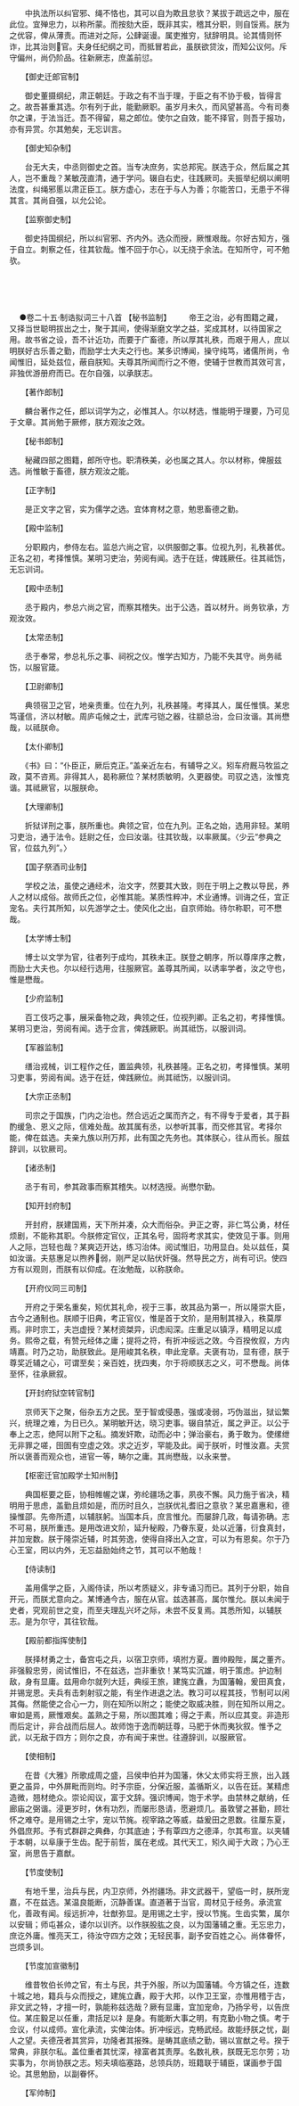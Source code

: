 <!-- { "loadSidebar": true } -->
　　中执法所以纠官邪、绳不恪也，其可以自为欺且怠欤？某拔于疏远之中，服在此位。宜殚忠力，以称所蒙。而按劾大臣，既非其实，稽其分职，则自馁焉。朕为之优容，俾从薄责。而进对之际，公肆诞谩。属吏推穷，狱辞明具。论其情则怀诈，比其治则官。夫身任纪纲之司，而抵冒若此，虽朕欲贷汝，而知公议何。斥守偏州，尚仍阶品。往新厥志，庶盖前愆。

　　【御史迁郎官制】

　　御史董摄纲纪，肃正朝廷。于政之有不当于理，于臣之有不协于极，皆得言之。故吾甚重其选。尔有列于此，能勤厥职。虽岁月未久，而风望甚高。今有司奏尔之课，于法当迁。吾不得留，易之郎位。使尔之自效，能不择官，则吾于报功，亦有异赏。尔其勉矣，无忘训言。

　　【御史知杂制】

　　台无大夫，中丞则御史之首。当专决庶务，实总邦宪。朕选于众，然后属之其人，岂不重哉？某敏茂直清，通于学问。辍自右史，往践厥司。夫振举纪纲以阐明法度，纠绳邪慝以肃正臣工。朕方虚心，志在于与人为善；尔能苦口，无患于不得其言。其尚自强，以允公论。

　　【监察御史制】

　　御史持国纲纪，所以纠官邪、齐内外。选众而授，厥惟艰哉。尔好古知方，强于自立。刺察之任，往其钦哉。惟不回于尔心，以无挠于余法。在知所守，可不勉欤。 
　

　




　

　
●卷二十五·制诰拟词三十八首
【秘书监制】
　　帝王之治，必有图籍之藏，又择当世聪明拔出之士，聚于其间，使得渐磨文学之益，奖成其材，以待国家之用。故书省之设，吾不计近功，而要于广畜德，所以厚其礼秩，而艰于用人，庶以明朕好古乐善之勤，而励学士大夫之行也。某多识博闻，操守纯笃，诸儒所尚，令闻惟旧，延处兹位，蔽自朕知。夫尊其所闻而行之不倦，使辅于世教而其效可言，非独优游册府而已。在尔自强，以承朕志。

　　【著作郎制】

　　麟台著作之任，郎以词学为之，必惟其人。尔以材选，惟能明于理要，乃可见于文章。其尚勉于厥修，朕方观汝之效。

　　【秘书郎制】

　　秘藏四部之图籍，郎所守也。职清秩美，必也属之其人。尔以材称，俾服兹选。尚惟敏于畜德，朕方观汝之能。

　　【正字制】

　　是正文字之官，实为儒学之选。宜体育材之意，勉思畜德之勤。

　　【殿中监制】

　　分职殿内，参侍左右。监总六尚之官，以供服御之事。位视九列，礼秩甚优。正名之初，考择惟慎。某明习吏治，劳阅有闻。选于在廷，俾践厥任。往其祗饬，无忘训词。

　　【殿中丞制】

　　丞于殿内，参总六尚之官，而察其稽失。出于公选，首以材升。尚务钦承，方观汝效。

　　【太常丞制】

　　丞于奉常，参总礼乐之事、祠祝之仪。惟学古知方，乃能不失其守。尚务祗饬，以服官箴。

　　【卫尉卿制】

　　典领宿卫之官，地亲责重。位在九列，礼秩甚隆。考择其人，属任惟慎。某忠笃谨信，济以材敏。周庐屯候之士，武库弓铠之器，往颛总治，佥曰汝谐。其尚懋哉，以祗朕命。

　　【太仆卿制】

　　《书》曰：“仆臣正，厥后克正。”盖亲近左右，有辅导之义。矧车府厩马牧监之政，莫不咨焉。非得其人，曷称厥位？某材质敏明，久更器使。司驭之选，汝惟克谐。其祗厥官，以服朕命。

　　【大理卿制】

　　折狱详刑之事，朕所重也。典领之官，位在九列。正名之始，选用非轻。某明习吏治，通于法令。廷尉之任，佥曰汝谐。往其钦哉，以率厥属。〈少云“参典之官，位兹九列”。〉

　　【国子祭酒司业制】

　　学校之法，虽使之通经术，治文字，然要其大致，则在于明上之教以导民，养人之材以成俗。故师氏之位，必惟其能。某质性粹冲，术业通博。训诲之任，宜正宠名。夫行其所知，以先游学之士。使风化之出，自京师始。待尔称职，可不懋哉。

　　【太学博士制】

　　博士以文学为官，往者列于成均，其秩未正。朕登之朝序，所以尊庠序之教，而励士大夫也。尔以经行选用，往服厥官。盖尊其所闻，以诱率学者，汝之守也，惟是懋哉。

　　【少府监制】

　　百工伎巧之事，展采备物之政，典领之任，位视列卿。正名之初，考择惟慎。某明习吏治，劳阅有闻。选于佥言，俾践厥职。尚其祗饬，以服训词。

　　【军器监制】

　　缮治戎械，训工程作之任，置监典领，礼秩甚隆。正名之初，考择惟慎。某明习吏事，劳阅有闻。选于在廷，俾践厥位。尚其祗饬，以服训词。

　　【大宗正丞制】

　　司宗之于国族，门内之治也。然合远近之属而齐之，有不得专于爱者，其于斟酌缓急、恩义之际，信难处哉。故其属有丞，以参听其事，而交修其官。考择尔能，俾在兹选。夫亲九族以刑万邦，此有国之先务也。其体朕心，往从而长。服兹辞训，以钦厥司。

　　【诸丞制】

　　丞于有司，参其政事而察其稽失。以材选授。尚懋尔勤。

　　【知开封府制】

　　开封府，朕建国焉，天下所并凑，众大而俗杂。尹正之寄，非仁笃公勇，材任烦剧，不能称其职。今朕修定官仪，正其名号，固将考求其实，使效见于事。则用人之际，岂轻也哉？某爽迈开达，练习治体。阅试惟旧，功用显白。处以兹任，莫如汝谐。夫慈惠足以煦养弱，刚严足以贴伏奸强。然导民之方，尚有可识。使四方有以观则，而朕有以仰成。在汝勉哉，以称朕命。

　　【开府仪同三司制】

　　开府之于荣名重矣，矧优其礼命，视于三事，故其品为第一，所以隆崇大臣，古今之通制也。朕顺于旧典，考正官仪，惟是首于文阶，是用制其禄入，秩莫厚焉。非时宗工，夫岂虚授？某材资桀异，识虑闳深。庄重足以镇浮，精明足以成务。熙帝之载，有赞元经体之庸；提将之符，有折冲绥远之效。今百揆攸叙，方内靖嘉。时乃之功，助朕致此。是用峻其名秩，申此宠章。夫褒有功，显有德，朕于尊奖近辅之心，可谓至矣；亲百姓，抚四夷，尔于将顺朕志之义，可不懋哉。尚体至怀，往承厥叙。

　　【开封府狱空转官制】

　　京师天下之聚，俗杂五方之民。至于智或侵愚，强或凌弱，巧伪滋出，狱讼繁兴，统理之难，为日已久。某明敏开达，晓习吏事。辍自禁近，属之尹正。以公于奉上之志，绝阿以附下之私。摘发奸欺，动而必中；弹治豪右，勇于敢为。使缧绁无非罪之嗟，囹圄有空虚之效。求之近岁，罕能及此。闻于朕听，时惟汝嘉。夫赏所以褒善而观众也，进官一等，畴尔之庸。其尚懋哉，以永来誉。

　　【枢密迁官加殿学士知州制】

　　典国枢要之臣，协相帷幄之谋，弥纶疆场之事，夙夜不懈。风力施于省决，精明用于思虑，盖勤且烦如是，而历时且久，岂朕优礼耆旧之意欤？某忠嘉惠和，德操惟邵。先帝所遗，以辅朕躬。当国本兵，庶言惟允。而屡辞几政，每请弥确。志不可易，朕所重违。是用改进文阶，延升秘殿，乃眷东夏，处以近藩，衍食真封，并加宠数。朕于隆崇近辅，时其劳逸，使得自择出入之宜，可以为有恩矣。尔于乃心王室，罔以内外，无忘益励始终之节，其可以不勉哉！

　　【侍读制】

　　盖用儒学之臣，入阁侍读，所以考质疑义，非专诵习而已。其列于分职，始自开元，而朕尤意向之。某博通今古，服在从官。兹选甚高，属尔惟允。朕以未闻于史者，究观前世之变，而至夫理乱兴坏之际，未尝不反复焉。其悉所知，以辅朕志。是为尔守，其往钦哉。

　　【殿前都指挥使制】

　　朕择材勇之士，备宫屯之兵，以宿卫京师，填拊方夏。置帅殿陛，属之董齐。非强毅忠劳，阅试惟旧，不在兹选，岂非重欤！某笃实沉雄，明于策虑。护边制敌，身有显庸。兹用命尔就列大廷，典绥王旅，建旄立纛，为国藩翰，爰田真食，并锡宠恩。夫兵有击刺射驭之能，有坐作进退之法。教习可以程其技，节制可以闲其侮。然能使之合心一力，则在知所以附之；能使之取威决胜，则在知所以用之。审如是焉，厥惟艰矣。盖熟之于易，所以图其难；得之于素，所以应其变。非造形而后定计，非合战而后屈人。故师饱于逸而朝廷尊，马肥于休而夷狄叙。惟予之武，以无敌于四方；则尔之良，亦有闻于来世。往遵辞训，以服厥官。

　　【使相制】

　　在昔《大雅》所歌成周之盛，吕侯申伯并为国藩，休父太师实将王旅，出入践更之虽异，中外屏毗而则均。时予宗臣，分保近服，盖循斯义，以告在廷。某精虑造微，翘材绝众。崇论闳议，富于文辞。强识博闻，饱于术学。由禁林之献纳，任廊庙之弼谐。浸更岁时，休有功烈，而屡形恳请，愿避烦几。虽敦譬之甚勤，顾壮怀之难夺。是用锡之土宇，宠以节旄。视宰路之等威，益爰田之恩数。往厘东夏，外倡庶邦。予有式群辟之典彝，尔其底迪；予有覃四方之德泽，尔其布宣。以夹辅于本朝，以阜康于生齿。配于前哲，属在老成。其代天工，矧久闻于大政；乃心王室，尚思告于嘉猷。

　　【节度使制】

　　有地千里，治兵与民，内卫京师，外拊疆场。非文武器干，望临一时，朕所宠嘉，不在兹选。某温良能断，沉静善谋。直道著于当官，周材见于经务。承流宣化，善政有闻。绥远折冲，壮猷弥显。是用锡之土宇，授以节旄。生齿实繁，属尔以安辑；师屯甚众，诿尔以训齐。以作朕股肱之良，以为国藩辅之重。无忘忠力，庶讫外庸。惟亮天工，待汝守四方之效；无轻民事，副予安百姓之心。尚体眷怀，岂烦多训。

　　【节度加宣徽制】

　　维昔牧伯长帅之官，有土与民，共于外服，所以为国藩辅。今方镇之任，连数十城之地，籍兵与众而授之，建旄立纛，殿于大邦，以作卫王室，亦惟用稽于古，非文武之特，才擅一时，孰能称兹选哉？厥有显庸，宜加宠命，乃扬孚号，以告庶位。某庄毅足以任重，肃括足以礻是身。有能断大事之明，有克勤小物之慎。考于佥议，付以成师。宣化承流，实俾治体。折冲绥远，克畅武经。故能纾朕之忧，副人之望。夫德茂者其赏异，功隆者其报殊。是畴其底绩之勤，锡以宣猷之号。揆于常典，非朕尔私。盖位重者其忧深，禄富者其责厚。名数礼秩，朕既无忘尔劳；功实事为，尔尚协朕之志。矧夫填临塞路，总领兵防，班籍联于辅臣，谋画参于国论。其思勉励，以副眷怀。

　　【军帅制】

